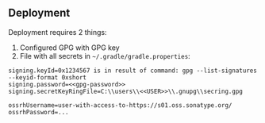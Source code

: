 ## Deployment
Deployment requires 2 things: 
1. Configured GPG with GPG key
2. File with all secrets in `~/.gradle/gradle.properties`:
```properties
signing.keyId=0x1234567 is in result of command: gpg --list-signatures --keyid-format 0xshort
signing.password=<<gpg-password>>
signing.secretKeyRingFile=C:\\users\\<<USER>>\\.gnupg\\secring.gpg

ossrhUsername=user-with-access-to-https://s01.oss.sonatype.org/
ossrhPassword=...
```